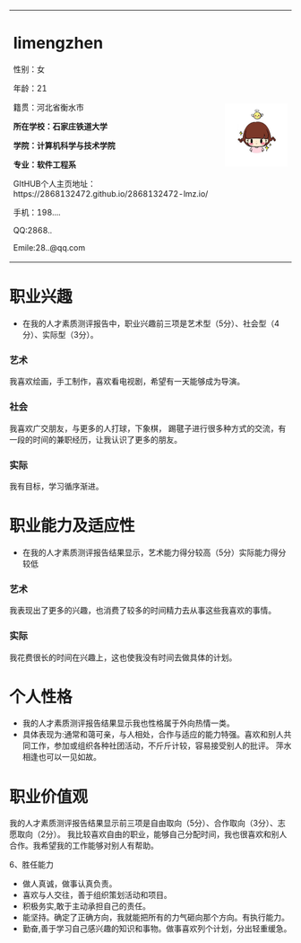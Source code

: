 
<table border="0">
  <tr>
    <td width="75%">
      <h1>limengzhen</h1>
      <p>性别：女</p>
      <p>年龄：21</p>
       <p>籍贯：河北省衡水市</p>
       <p><b>所在学校：石家庄铁道大学</b></p>
       <p><b>学院：计算机科学与技术学院</b></p>
       <p><b>专业：软件工程系</b></p>
      <p>GItHUB个人主页地址：https://2868132472.github.io/2868132472-lmz.io/</p>
      <p>手机：198....</p>
      <p>QQ:2868..</p>
      <p>Emile:28..@qq.com</p>
    </td>
    <td width="25%">
      <img src="/20160402173031_JYyrn.jpeg" width="100%">    
    </td>
  </tr>
</table>

# 职业兴趣
- 在我的人才素质测评报告中，职业兴趣前三项是艺术型（5分）、社会型（4分）、实际型（3分）。

### 艺术
 我喜欢绘画，手工制作，喜欢看电视剧，希望有一天能够成为导演。
### 社会
 我喜欢广交朋友，与更多的人打球，下象棋， 踢毽子进行很多种方式的交流，有一段的时间的兼职经历，让我认识了更多的朋友。
### 实际
 我有目标，学习循序渐进。

# 职业能力及适应性
- 在我的人才素质测评报告结果显示，艺术能力得分较高（5分）实际能力得分较低
### 艺术
 我表现出了更多的兴趣，也消费了较多的时间精力去从事这些我喜欢的事情。
### 实际
 我花费很长的时间在兴趣上，这也使我没有时间去做具体的计划。

# 个人性格
- 我的人才素质测评报告结果显示我也性格属于外向热情一类。
- 具体表现为:通常和蔼可亲，与人相处，合作与适应的能力特强。喜欢和别人共同工作，参加或组织各种社团活动，不斤斤计较，容易接受别人的批评。
萍水相逢也可以一见如故。

# 职业价值观
我的人才素质测评报告结果显示前三项是自由取向（5分）、合作取向（3分）、志愿取向（2分）。
 我比较喜欢自由的职业，能够自己分配时间，我也很喜欢和别人合作。我希望我的工作能够对别人有帮助。

6、胜任能力
- 做人真诚，做事认真负责。
- 喜欢与人交往，善于组织策划活动和项目。
- 积极务实,敢于主动承担自己的责任。
- 能坚持。确定了正确方向，我就能把所有的力气砸向那个方向。有执行能力。
- 勤奋,善于学习自己感兴趣的知识和事物。做事喜欢列个计划，分出轻重缓急。
